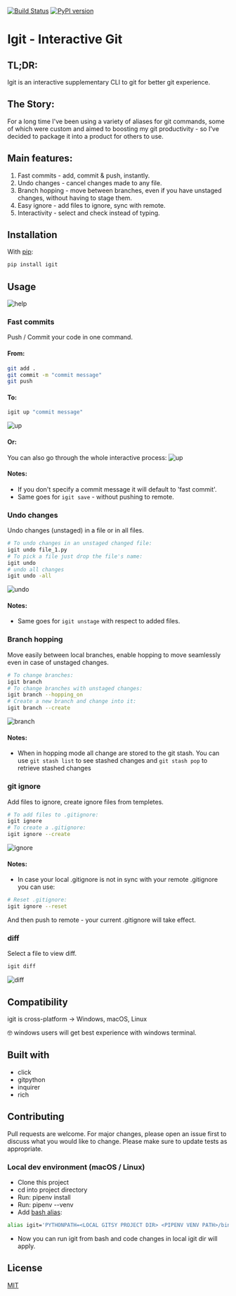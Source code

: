 [![Build Status](https://travis-ci.com/kobibarhanin/gitenv.svg?branch=master)](https://travis-ci.com/kobibarhanin/igit)
[![PyPI version](https://badge.fury.io/py/igit.svg)](https://badge.fury.io/py/igit)

# Igit - Interactive Git

## TL;DR:
Igit is an interactive supplementary CLI to git for better git experience.

## The Story:
For a long time I've been using a variety of aliases for git commands, some of which were custom and aimed to boosting my git productivity - so I've decided to  package it into a product for others to use.

## Main features:
1. Fast commits - add, commit & push, instantly. 
2. Undo changes - cancel changes made to any file.
3. Branch hopping - move between branches, even if you have unstaged changes, without having to stage them.
4. Easy ignore - add files to ignore, sync with remote. 
5. Interactivity - select and check instead of typing.


## Installation

With [pip](https://pip.pypa.io/en/stable/):

```bash
pip install igit
```

## Usage
![help](examples/help.png)

### Fast commits

Push / Commit your code in one command.

#### From:
```bash
git add .
git commit -m "commit message"
git push 
```

#### To:
```bash
igit up "commit message" 
```

![up](examples/up_cmd.png)

#### Or:
You can also go through the whole interactive process:
![up](examples/full_push_cmd.png)

#### Notes:
- If you don't specify a commit message it will default to 'fast commit'.
- Same goes for ```igit save``` - without pushing to remote.


### Undo changes

Undo changes (unstaged) in a file or in all files.

```bash
# To undo changes in an unstaged changed file:
igit undo file_1.py 
# To pick a file just drop the file's name:
igit undo
# undo all changes
igit undo -all
```

![undo](examples/undo_cmd.png)

#### Notes:
- Same goes for ```igit unstage``` with respect to added files.


### Branch hopping

Move easily between local branches, enable hopping to move seamlessly even in case of unstaged changes.

```bash
# To change branches:
igit branch
# To change branches with unstaged changes:
igit branch --hopping_on 
# Create a new branch and change into it:
igit branch --create
```
![branch](examples/branch_cmd.png)

#### Notes:
- When in hopping mode all change are stored to the git stash. 
You can use ```git stash list``` to see stashed changes and ```git stash pop``` to retrieve stashed changes


### git ignore

Add files to ignore, create ignore files from templetes.

```bash
# To add files to .gitignore:
igit ignore
# To create a .gitignore:
igit ignore --create  
```
![ignore](examples/ignore_cmd.png)

#### Notes:
- In case your local .gitignore is not in sync with your remote .gitignore you can use: 
```bash
# Reset .gitignore:
igit ignore --reset 
```
And then push to remote - your current .gitignore will take effect. 

### diff

Select a file to view diff.

```bash
igit diff
```
![diff](examples/diff_cmd.png)


## Compatibility
igit is cross-platform → Windows, macOS, Linux 

🤓 windows users will get best experience with windows terminal.
	

## Built with

- click
- gitpython
- inquirer
- rich

## Contributing
Pull requests are welcome. For major changes, please open an issue first to discuss what you would like to change.
Please make sure to update tests as appropriate.

### Local dev environment (macOS / Linux)

- Clone this project
- cd into project directory
- Run: pipenv install
- Run: pipenv --venv 
- Add [bash alias](https://linuxize.com/post/how-to-create-bash-aliases/):
```bash
alias igit='PYTHONPATH=<LOCAL GITSY PROJECT DIR> <PIPENV VENV PATH>/bin/python3 <LOCAL IGIT PROJECT DIR>/igit/cli.py'
```
- Now you can run igit from bash and code changes in local igit dir will apply.



## License
[MIT](https://choosealicense.com/licenses/mit/)
